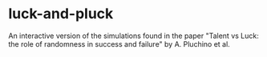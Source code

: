 # luck-and-pluck
An interactive version of the simulations found in the paper "Talent vs Luck: the role of randomness in success and failure" by A. Pluchino et al.
